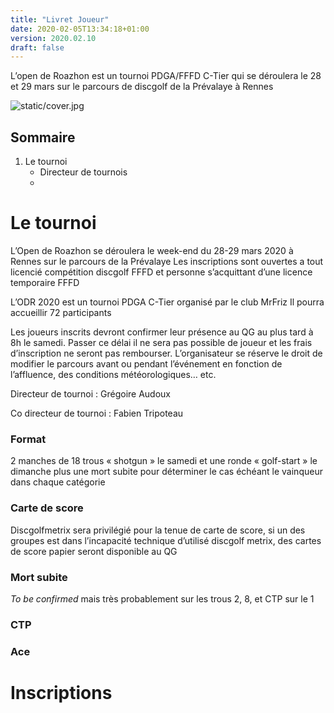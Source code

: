 ```yaml
---
title: "Livret Joueur"
date: 2020-02-05T13:34:18+01:00
version: 2020.02.10
draft: false
---
```


L’open de Roazhon est un tournoi PDGA/FFFD C-Tier qui se déroulera le 28 et 29 mars sur le parcours de discgolf de la Prévalaye à Rennes

![static/cover.jpg](/cover.jpg)

## Sommaire

 1. Le tournoi
    - Directeur de tournois
    - 


# Le tournoi

L’Open de Roazhon se déroulera le week-end du 28-29 mars 2020 à Rennes sur le parcours de la Prévalaye
Les inscriptions sont ouvertes a tout licencié compétition discgolf FFFD et personne s’acquittant d’une licence temporaire FFFD

L’ODR 2020 est un tournoi PDGA C-Tier organisé par le club MrFriz
Il pourra accueillir 72 participants

Les joueurs inscrits devront confirmer leur présence au QG au plus tard à 8h le samedi. Passer ce délai il ne sera pas possible de joueur et les frais d’inscription ne seront pas rembourser.
L’organisateur se réserve le droit de modifier le parcours avant ou pendant l’événement en fonction de l’affluence, des
conditions météorologiques… etc.

Directeur de tournoi
: Grégoire Audoux

Co directeur de tournoi
: Fabien Tripoteau

### Format
2 manches de 18 trous « shotgun » le samedi et une ronde « golf-start » le dimanche plus une mort subite pour déterminer le cas échéant le vainqueur dans chaque catégorie

### Carte de score
Discgolfmetrix sera privilégié pour la tenue de carte de score, si un des groupes est dans l’incapacité technique d’utilisé discgolf metrix, des cartes de score papier seront disponible au QG

### Mort subite
_To be confirmed_ mais très probablement sur les trous 2, 8, et CTP sur le 1

### CTP

### Ace

# Inscriptions


